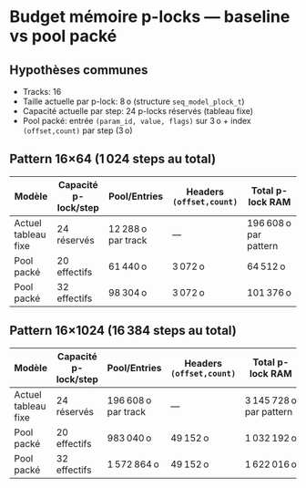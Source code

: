 
# Budget mémoire p-locks — baseline vs pool packé

## Hypothèses communes
- Tracks: 16
- Taille actuelle par p-lock: 8 o (structure `seq_model_plock_t`)
- Capacité actuelle par step: 24 p-locks réservés (tableau fixe)
- Pool packé: entrée `(param_id, value, flags)` sur 3 o + index `(offset,count)` par step (3 o)

## Pattern 16×64 (1 024 steps au total)
| Modèle | Capacité p-lock/step | Pool/Entries | Headers `(offset,count)` | Total p-lock RAM |
|---|---|---|---|---|
| Actuel tableau fixe | 24 réservés | 12 288 o par track | — | 196 608 o par pattern |
| Pool packé | 20 effectifs | 61 440 o | 3 072 o | 64 512 o |
| Pool packé | 32 effectifs | 98 304 o | 3 072 o | 101 376 o |

## Pattern 16×1024 (16 384 steps au total)
| Modèle | Capacité p-lock/step | Pool/Entries | Headers `(offset,count)` | Total p-lock RAM |
|---|---|---|---|---|
| Actuel tableau fixe | 24 réservés | 196 608 o par track | — | 3 145 728 o par pattern |
| Pool packé | 20 effectifs | 983 040 o | 49 152 o | 1 032 192 o |
| Pool packé | 32 effectifs | 1 572 864 o | 49 152 o | 1 622 016 o |
